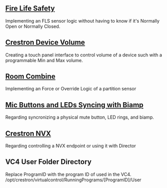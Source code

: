 
## [Fire Life Safety](/Logic/fls.md)
Implementing an FLS sensor logic without having to know if it's Normally Open or Normally Closed.

## [Crestron Device Volume](/Logic/crestrondevicevolume.md)
Creating a touch panel interface to control volume of a device such with a programmable Min and Max volume.

## [Room Combine](/Logic/roomcombine.md)
Implementing an Force or Override Logic of a partition sensor

## [Mic Buttons and LEDs Syncing with Biamp](/Logic/micledwithbiamp.md)
Regarding syncronizing a physical mute button, LED rings, and biamp.

## [Crestron NVX](/Logic/crestronnvx.md)
Regarding controlling a NVX endpoint or using it with Director

## VC4 User Folder Directory
Replace ProgramID with the program ID of used in the VC4.
/opt/crestron/virtualcontrol/RunningPrograms/[ProgramID]/User
